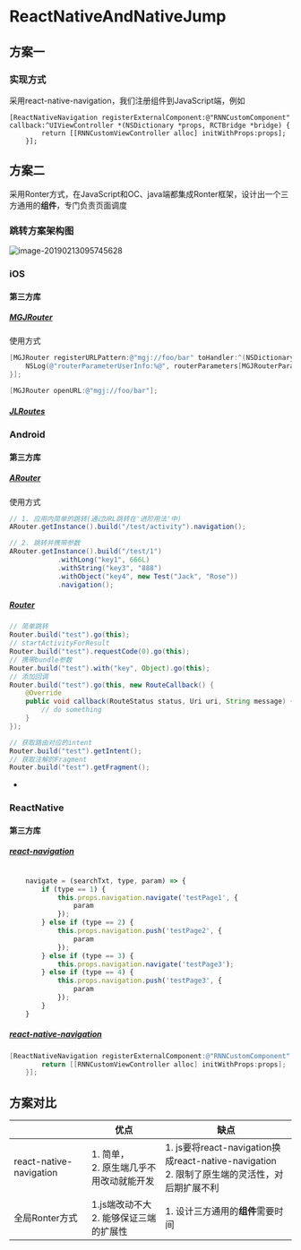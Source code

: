 # ReactNativeAndNativeJump
## 方案一

### 实现方式

采用react-native-navigation，我们注册组件到JavaScript端，例如

```
[ReactNativeNavigation registerExternalComponent:@"RNNCustomComponent" callback:^UIViewController *(NSDictionary *props, RCTBridge *bridge) {
		return [[RNNCustomViewController alloc] initWithProps:props];
	}];
```

## 方案二

采用Ronter方式，在JavaScript和OC、java端都集成Ronter框架，设计出一个三方通用的**组件**，专门负责页面调度

### 跳转方案架构图

![image-20190213095745628](https://ws1.sinaimg.cn/large/006tNc79ly1g04l9o0k6oj31210u0gns.jpg)

### iOS

#### 第三方库

##### [MGJRouter](https://github.com/meili/MGJRouter)

使用方式

```objective-c
[MGJRouter registerURLPattern:@"mgj://foo/bar" toHandler:^(NSDictionary *routerParameters) {
    NSLog(@"routerParameterUserInfo:%@", routerParameters[MGJRouterParameterUserInfo]);
}];

[MGJRouter openURL:@"mgj://foo/bar"];
```

##### [JLRoutes](https://github.com/joeldev/JLRoutes)

### Android

#### 第三方库

##### [ARouter](https://github.com/alibaba/ARouter)

使用方式

```java
// 1. 应用内简单的跳转(通过URL跳转在'进阶用法'中)
ARouter.getInstance().build("/test/activity").navigation();

// 2. 跳转并携带参数
ARouter.getInstance().build("/test/1")
            .withLong("key1", 666L)
            .withString("key3", "888")
            .withObject("key4", new Test("Jack", "Rose"))
            .navigation();
```



##### [Router](https://github.com/chenenyu/Router)

```java
// 简单跳转
Router.build("test").go(this);
// startActivityForResult
Router.build("test").requestCode(0).go(this);
// 携带bundle参数
Router.build("test").with("key", Object).go(this);
// 添加回调
Router.build("test").go(this, new RouteCallback() {
    @Override
    public void callback(RouteStatus status, Uri uri, String message) {
        // do something
    }
});

// 获取路由对应的intent
Router.build("test").getIntent();
// 获取注解的Fragment
Router.build("test").getFragment();
```



- 

### ReactNative

#### 第三方库

##### [react-navigation](https://reactnavigation.org/docs/zh-Hans/getting-started.html)

```javascript

    navigate = (searchTxt, type, param) => {
        if (type == 1) { 
            this.props.navigation.navigate('testPage1', {
                param
            });
        } else if (type == 2) { 
            this.props.navigation.push('testPage2', {
                param
            });
        } else if (type == 3) { 
            this.props.navigation.navigate('testPage3');
        } else if (type == 4) { 
            this.props.navigation.push('testPage3', {
                param
            });
        } 
    }

```



##### [react-native-navigation](https://pilipa-cn.github.io/react-native-navigation/)

```objective-c
[ReactNativeNavigation registerExternalComponent:@"RNNCustomComponent" callback:^UIViewController *(NSDictionary *props, RCTBridge *bridge) {
		return [[RNNCustomViewController alloc] initWithProps:props];
	}];
```

## 方案对比

|                         | 优点                                              | 缺点                                                         |
| ----------------------- | ------------------------------------------------- | ------------------------------------------------------------ |
| react-native-navigation | 1. 简单，<br />2. 原生端几乎不用改动就能开发      | 1. js要将react-navigation换成react-native-navigation<br />2. 限制了原生端的灵活性，对后期扩展不利 |
| 全局Ronter方式          | 1.js端改动不大<br />2. 能够保证三端的扩展性<br /> | 1. 设计三方通用的**组件**需要时间                            |
